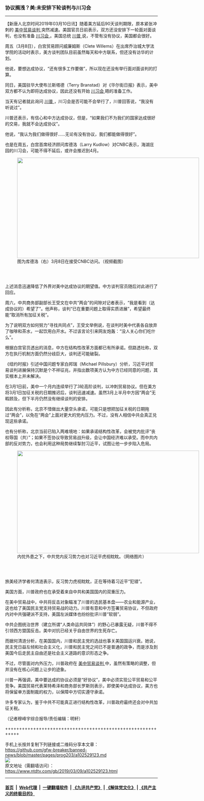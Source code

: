 ### 协议搁浅？美:未安排下轮谈判与川习会
------------------------

<div class="post_content" itemprop="articleBody">
 <p>
  【新唐人北京时间2019年03月10日讯】随着美方延后90天谈判期限，原本紧张冲刺的
  <a href="https://www.ntdtv.com/gb/34765.htm">
   美中贸易谈判
  </a>
  突然减速。美国官员日前表示，双方还没安排下一轮面对面谈判，也没有准备
  <a href="https://www.ntdtv.com/gb/川习会.htm">
   川习会
  </a>
  。美国总统
  <a href="https://www.ntdtv.com/gb/川普.htm">
   川普
  </a>
  说，不管有没有协议，美国都会很好。
 </p>
 <p>
  周五（3月8日），白宫贸易顾问威廉姆斯（Clete Willems）在出席乔治城大学法学院的活动时表示，美方谈判团队目前虽然每天和中方联系，但还没有访华的计划。
 </p>
 <p>
  他说，要想达成协议，“还有很多工作要做”，所以现在还没有举行面对面谈判的打算。
 </p>
 <p>
  同日，美国驻华大使布兰斯塔德（Terry Branstad）对《华尔街日报》表示，美中双方都不认为即将达成协议，因此还没有开始
  <a href="https://www.ntdtv.com/gb/川习会.htm">
   川习会
  </a>
  晤的准备工作。
 </p>
 <p>
  当天有记者就此询问
  <a href="https://www.ntdtv.com/gb/川普.htm">
   川普
  </a>
  ，川习会是否可能不会举行了，川普回答说，“我没有听说过”。
 </p>
 <p>
  川普还表示，有信心和中方达成协议，但是，“如果我们不为我们的国家达成很好的交易，我就不会达成协议”。
 </p>
 <p>
  他说，“我认为我们做得很好……无论有没有协议，我们都能做得很好”。
 </p>
 <p>
  也是在周五，白宫首席经济顾问库德洛（Larry Kudlow）对CNBC表示，海湖庄园的川习会，可能不得不延后，或许会推迟到4月。
 </p>
 <figure class="wp-caption aligncenter" id="attachment_102529131" style="width: 600px">
  <img alt="" class="size-medium wp-image-102529131" height="331" src="https://www.ntdtv.com/assets/uploads/2019/03/33c4e605bda25e3a1988eac08fcfed26-600x331.jpg" width="600">
   <br/><figcaption class="wp-caption-text">
    图为库德洛（右）3月8日在接受CNBC访问。（视频截图）
   </figcaption><br/>
  </img>
 </figure><br/>
 <p>
  上述消息迅速降低了外界对美中达成协议的期望值。中方谈判官员随后对此进行了回应。
 </p>
 <p>
  周六，中共商务部副部长王受文在中共“两会”的间隙对记者表示，“我是看到（达成协议的）希望了”。他声称，谈判“已在重要问题上取得实质进展”，希望最终能“取消所有加征关税”。
 </p>
 <p>
  为了说明双方如何努力“寻找共同点”，王受文举例说，在谈判时美中代表各自放弃了咖啡和茶水，一起饮用白开水。不过该言论引来网友炮轰：“没人关心你们吃什么”。
 </p>
 <p>
  根据白宫官员透出的消息，中方在结构性改革方面都已有所承诺。但路透社称，双方在执行机制方面仍然分歧巨大，谈判还可能破裂。
 </p>
 <p>
  《纽约时报》引述中国问题专家白邦瑞（Michael Pillsbury）分析，习近平对贸易谈判进展保持沉默是个不祥征兆，并指出数项美方认为中方已经同意的问题，其实根本上并未解决。
 </p>
 <p>
  在3月1日前，美中一个月内连续举行了3轮高阶谈判，以冲刺贸易协议。但在美方将3月1日加征关税的日期推迟后，谈判迅速减速。虽然3月上半月中方因“两会”无暇顾及，但下半月仍然没有继续谈判的安排。
 </p>
 <p>
  因此有分析称，北京不惜做出大量空头承诺，可能只是想把加征关税的日期拖过“两会”，以免在“两会”上面对更大的党内压力。不过，没有人相信中共会真正兑现这些承诺。
 </p>
 <p>
  也有分析称，北京当前已陷入两难境地：如果承诺结构性改革，会被党内批评“丧权辱国（共）”；如果不签协议导致贸易战升级，会让中国经济难以承受。而中共内部的反对势力，也会利用这种局势继续掣肘习近平，试图让他一步步陷入危局。
 </p>
 <figure class="wp-caption aligncenter" id="attachment_102529132" style="width: 600px">
  <img alt="" class="wp-image-102529132 size-medium" height="338" src="https://www.ntdtv.com/assets/uploads/2019/03/p6652901a2933163446-600x338.jpg" width="600">
   <br/><figcaption class="wp-caption-text">
    内忧外患之下，中共党内反习势力也对习近平虎视眈眈。（网络图片）
   </figcaption><br/>
  </img>
 </figure><br/>
 <p>
  旅美经济学者何清涟表示，反习势力虎视眈眈，正在等待着习近平“犯错”。
 </p>
 <p>
  美国方面，川普政府也在承受着来自中共和美国国内的双重压力。
 </p>
 <p>
  在美中贸易战中，中共将反击对象瞄准了川普的选民基本盘——农业和能源产业，这也给了美国民主党支持贸易战的动力。川普有意和中方签署贸易协议，不但政府内对中共强硬派不支持，美国左派媒体也纷纷批评川普“软弱”。
 </p>
 <p>
  中共企图统治世界（建立所谓“人类命运共同体”）的野心已暴露无疑，川普不得不引领西方盟国反击。美中对抗已经关乎自由世界的生死存亡。
 </p>
 <p>
  而据何清涟分析，在美国国内，川普和民主党的选战也事关美国国运兴衰。她说，民主党日益左倾和社会主义化，川普和民主党之间已不是普通的政争，而是涉及到美国今后走民主自由还是社会主义道路的意识形态之争。
 </p>
 <p>
  不过，尽管面对内外压力，川普政府在
  <a href="https://www.ntdtv.com/gb/34765.htm">
   美中贸易谈判
  </a>
  中，虽然有策略的调整，但并没有在核心问题上让步的迹象。
 </p>
 <p>
  川普一再强调，美中要达成的协议必须是“好协议”，美中必须实现公平贸易和公平竞争。美国贸易代表莱特希泽和商务部长罗斯则表示，即使美中达成协议，美方也将保留单方面制裁的权力，以保障中方切实遵守承诺。
 </p>
 <p>
  许多专家认为，鉴于中共不可能真正进行结构性改革，川普政府最终还会对中共加征关税。
 </p>
 <p>
  （记者穆峰宇综合报导/责任编辑：明轩）
 </p>
 <div class="single_ad">
 </div>
</div>

+++++++++++++++++++++++++++++++++++++++++++++++++++++++++++<br/><br/>
手机上长按并复制下列链接或二维码分享本文章：<br/>
https://github.com/gfw-breaker/banned-news/blob/master/pages/prog203/a102529123.md <br/>
<a href='https://github.com/gfw-breaker/banned-news/blob/master/pages/prog203/a102529123.md'><img src='https://github.com/gfw-breaker/banned-news/blob/master/pages/prog203/a102529123.md.png'/></a> <br/>
原文地址（需翻墙访问）：https://www.ntdtv.com/gb/2019/03/09/a102529123.html


------------------------
#### [首页](https://github.com/gfw-breaker/banned-news/blob/master/README.md) &nbsp;|&nbsp; [Web代理](https://github.com/labour-camp/helloworld) &nbsp;|&nbsp; [一键翻墙软件](https://github.com/gfw-breaker/nogfw/blob/master/README.md) &nbsp;| [《九评共产党》](https://github.com/gfw-breaker/9ping.md/blob/master/README.md#九评之一评共产党是什么) | [《解体党文化》](https://github.com/gfw-breaker/jtdwh.md/blob/master/README.md) | [《共产主义的终极目的》](https://github.com/gfw-breaker/gczydzjmd.md/blob/master/README.md)

